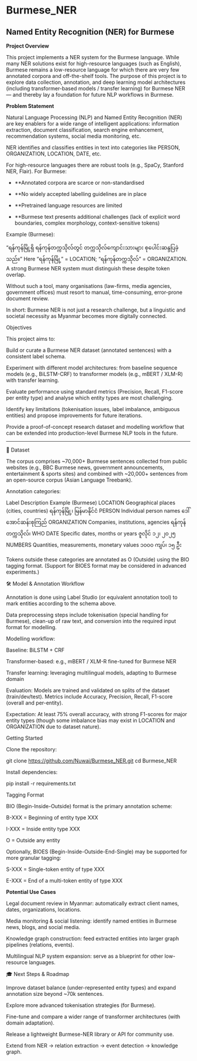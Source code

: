 # **Burmese_NER**

## **Named Entity Recognition (NER) for Burmese**

**Project Overview**

This project implements a NER system for the Burmese language. While many NER solutions exist for high-resource languages (such as English), Burmese remains a low-resource language for which there are very few annotated corpora and off-the-shelf tools.
The purpose of this project is to explore data collection, annotation, and deep learning model architectures (including transformer-based models / transfer learning) for Burmese NER — and thereby lay a foundation for future NLP workflows in Burmese.

**Problem Statement**

Natural Language Processing (NLP) and Named Entity Recognition (NER) are key enablers for a wide range of intelligent applications: information extraction, document classification, search engine enhancement, recommendation systems, social media monitoring, etc.

NER identifies and classifies entities in text into categories like PERSON, ORGANIZATION, LOCATION, DATE, etc.

For high-resource languages there are robust tools (e.g., SpaCy, Stanford NER, Flair). For Burmese:

- **Annotated corpora are scarce or non-standardised

- **No widely accepted labelling guidelines are in place

- **Pretrained language resources are limited

- **Burmese text presents additional challenges (lack of explicit word boundaries, complex morphology, context-sensitive tokens)

Example (Burmese):

“ရန်ကုန်မြို့ရှိ ရန်ကုန်တက္ကသိုလ်တွင် တက္ကသိုလ်ကျောင်းသားများ စုပေါင်းဆန္ဒပြခဲ့သည်။”
Here “ရန်ကုန်မြို့” = LOCATION; “ရန်ကုန်တက္ကသိုလ်” = ORGANIZATION. A strong Burmese NER system must distinguish these despite token overlap.

Without such a tool, many organisations (law-firms, media agencies, government offices) must resort to manual, time-consuming, error-prone document review.

In short: Burmese NER is not just a research challenge, but a linguistic and societal necessity as Myanmar becomes more digitally connected.

Objectives

This project aims to:

Build or curate a Burmese NER dataset (annotated sentences) with a consistent label schema.

Experiment with different model architectures: from baseline sequence models (e.g., BiLSTM-CRF) to transformer models (e.g., mBERT / XLM-R) with transfer learning.

Evaluate performance using standard metrics (Precision, Recall, F1-score per entity type) and analyse which entity types are most challenging.

Identify key limitations (tokenisation issues, label imbalance, ambiguous entities) and propose improvements for future iterations.

Provide a proof-of-concept research dataset and modelling workflow that can be extended into production-level Burmese NLP tools in the future.

---

📂 Dataset

The corpus comprises ~70,000+ Burmese sentences collected from public websites (e.g., BBC Burmese news, government announcements, entertainment & sports sites) and combined with ~20,000+ sentences from an open-source corpus (Asian Language Treebank).

Annotation categories:

Label	Description	Example (Burmese)
LOCATION	Geographical places (cities, countries)	ရန်ကုန်မြို့၊ မြန်မာနိုင်ငံ
PERSON	Individual person names	ဒေါ်အောင်ဆန်းစုကြည်
ORGANIZATION	Companies, institutions, agencies	ရန်ကုန်တက္ကသိုလ်၊ WHO
DATE	Specific dates, months or years	ဇူလိုင် ၁၂၊ ၂၀၂၅
NUMBERS	Quantities, measurements, monetary values	၁၀၀၀ ကျပ်၊ ၁၅ ဦး

Tokens outside these categories are annotated as O (Outside) using the BIO tagging format. (Support for BIOES format may be considered in advanced experiments.)

🛠 Model & Annotation Workflow

Annotation is done using Label Studio (or equivalent annotation tool) to mark entities according to the schema above.

Data preprocessing steps include tokenisation (special handling for Burmese), clean-up of raw text, and conversion into the required input format for modelling.

Modelling workflow:

Baseline: BiLSTM + CRF

Transformer-based: e.g., mBERT / XLM-R fine-tuned for Burmese NER

Transfer learning: leveraging multilingual models, adapting to Burmese domain

Evaluation: Models are trained and validated on splits of the dataset (train/dev/test). Metrics include Accuracy, Precision, Recall, F1-score (overall and per-entity).

Expectation: At least 75% overall accuracy, with strong F1-scores for major entity types (though some imbalance bias may exist in LOCATION and ORGANIZATION due to dataset nature).

Getting Started

Clone the repository:

git clone https://github.com/Nuwai/Burmese_NER.git
cd Burmese_NER


Install dependencies:

pip install -r requirements.txt


Tagging Format

BIO (Begin-Inside-Outside) format is the primary annotation scheme:

B-XXX = Beginning of entity type XXX

I-XXX = Inside entity type XXX

O = Outside any entity

Optionally, BIOES (Begin-Inside-Outside-End-Single) may be supported for more granular tagging:

S-XXX = Single-token entity of type XXX

E-XXX = End of a multi-token entity of type XXX

**Potential Use Cases**

Legal document review in Myanmar: automatically extract client names, dates, organizations, locations.

Media monitoring & social listening: identify named entities in Burmese news, blogs, and social media.

Knowledge graph construction: feed extracted entities into larger graph pipelines (relations, events).

Multilingual NLP system expansion: serve as a blueprint for other low-resource languages.

🎓 Next Steps & Roadmap

Improve dataset balance (under-represented entity types) and expand annotation size beyond ~70k sentences.

Explore more advanced tokenisation strategies (for Burmese).

Fine-tune and compare a wider range of transformer architectures (with domain adaptation).

Release a lightweight Burmese-NER library or API for community use.

Extend from NER → relation extraction → event detection → knowledge graph.
